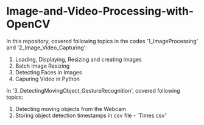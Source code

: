 # Image-and-Video-Processing-with-OpenCV
In this repository, covered following topics in the codes '1_ImageProcessing' and '2_Image_Video_Capturing':
1. Loading, Displaying, Resizing and creating images
2. Batch Image Resizing
3. Detecting Faces in Images
4. Capuring Video in Python

In '3_DetectingMovingObject_GestureRecognition', covered following topics:
1. Detecting moving objects from the Webcam
2. Storing object detection timestamps in csv file - 'Times.csv'

